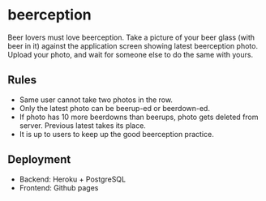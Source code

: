 # beerception
Beer lovers must love beerception. Take a picture of your beer glass (with beer in it) against the application screen showing latest beerception photo. Upload your photo, and wait for someone else to do the same with yours.

## Rules
* Same user cannot take two photos in the row.
* Only the latest photo can be beerup-ed or beerdown-ed.
* If photo has 10 more beerdowns than beerups, photo gets deleted from server. Previous latest takes its place.
* It is up to users to keep up the good beerception practice.

## Deployment
* Backend: Heroku + PostgreSQL
* Frontend: Github pages
